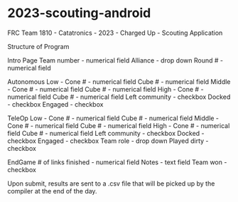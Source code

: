 # 2023-scouting-android
FRC Team 1810 - Catatronics - 2023 - Charged Up - Scouting Application


Structure of Program


Intro Page
Team number - numerical field
Alliance - drop down
Round # - numerical field

Autonomous
	Low -
		Cone # - numerical field
		Cube # - numerical field
	Middle -
		Cone # - numerical field
		Cube # - numerical field
	High -
		Cone # - numerical field
		Cube # - numerical field
	Left community - checkbox
	Docked - checkbox
	Engaged - checkbox

TeleOp
		Low -
		Cone # - numerical field
		Cube # - numerical field
	Middle -
		Cone # - numerical field
		Cube # - numerical field
	High -
		Cone # - numerical field
		Cube # - numerical field
	Left community - checkbox
	Docked - checkbox
	Engaged - checkbox
	Team role - drop down
	Played dirty - checkbox


EndGame
	# of links finished - numerical field
	Notes - text field
	Team won - checkbox


Upon submit, results are sent to a .csv file that will be picked up by the compiler at the end of the day.

